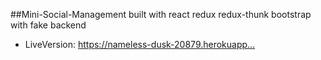 
##Mini-Social-Management built with react redux redux-thunk bootstrap with fake backend

- LiveVersion: https://nameless-dusk-20879.herokuapp…
